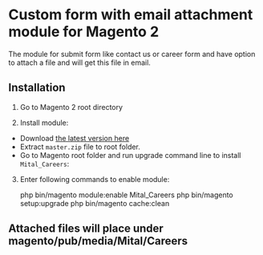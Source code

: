 # Custom form with email attachment module for Magento 2

The module for submit form like contact us or career form and have option to attach a file and will get this file in email.

## Installation

1. Go to Magento 2 root directory

2. Install module:

 
- Download [the latest version here](https://github.com//mitaldeveloper/magento2-email-attachments/archive/refs/heads/master.zip) 
- Extract `master.zip` file to root folder.
- Go to Magento root folder and run upgrade command line to install `Mital_Careers`:



3. Enter following commands to enable module:


   php bin/magento module:enable Mital_Careers
   php bin/magento setup:upgrade
   php bin/magento cache:clean


## Attached files will place under magento/pub/media/Mital/Careers

